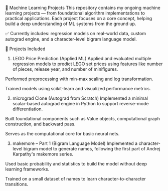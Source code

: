 🧠 Machine Learning Projects
This repository contains my ongoing machine learning projects — from foundational algorithm implementations to practical applications. Each project focuses on a core concept, helping build a deep understanding of ML systems from the ground up.

✅ Currently includes: regression models on real-world data, custom autograd engine, and a character-level bigram language model.

📁 Projects Included
1. LEGO Price Prediction (Applied ML)
Applied and evaluated multiple regression models to predict LEGO set prices using features like number of pieces, release year, and number of minifigures.

Performed preprocessing with min-max scaling and log transformation.

Trained models using scikit-learn and visualized performance metrics.

2. micrograd Clone (Autograd from Scratch)
Implemented a minimal scalar-based autograd engine in Python to support reverse-mode differentiation.

Built foundational components such as Value objects, computational graph construction, and backward pass.

Serves as the computational core for basic neural nets.

3. makemore – Part 1 (Bigram Language Model)
Implemented a character-level bigram model to generate names, following the first part of Andrej Karpathy's makemore series.

Used basic probability and statistics to build the model without deep learning frameworks.

Trained on a small dataset of names to learn character-to-character transitions.
